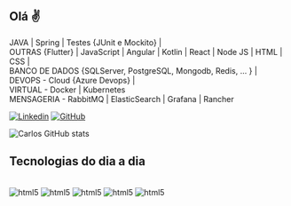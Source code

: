 
## Olá ✌

JAVA | Spring  | Testes {JUnit e Mockito}  |<br>
OUTRAS {Flutter} | JavaScript | Angular | Kotlin | React | Node JS |  HTML | CSS | <br>
BANCO DE DADOS {SQLServer, PostgreSQL, Mongodb, Redis, … }  | <br>
DEVOPS - Cloud {Azure Devops}   | <br>
VIRTUAL - Docker | Kubernetes <br>
MENSAGERIA - RabbitMQ |  ElasticSearch | Grafana | Rancher <br>


[![Linkedin](https://img.shields.io/badge/LinkedIn-0077B5?style=for-the-badge&logo=linkedin&logoColor=white)](https://www.linkedin.com/in/carlospcartaxo/)
[![GitHub](https://img.shields.io/badge/GitHub-100000?style=for-the-badge&logo=github&logoColor=whit)](www.https://github.com/carlospc1978)

![Carlos GitHub stats](https://github-readme-stats.vercel.app/api?username=carlospc1978&show_icons=true&theme=dracula)

## Tecnologias do dia a dia

<div style="display: inline-block"><br/>
<img  alt="html5" src="https://img.shields.io/badge/Java-ED8B00?style=for-the-badge&logo=java&logoColor=white">
<img  alt="html5" src="https://img.shields.io/badge/Spring-6DB33F?style=for-the-badge&logo=spring&logoColor=white">
<img  alt="html5" src="https://img.shields.io/badge/Microsoft_Azure-0089D6?style=for-the-badge&logo=microsoft-azure&logoColor=white">
<img  alt="html5" src="https://img.shields.io/badge/Dart-0175C2?style=for-the-badge&logo=dart&logoColor=white">
<img  alt="html5" src="https://img.shields.io/badge/MongoDB-4EA94B?style=for-the-badge&logo=mongodb&logoColor=white">
</div> 

